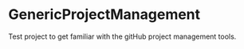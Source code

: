 GenericProjectManagement
========================

Test project to get familiar with the gitHub project management tools.